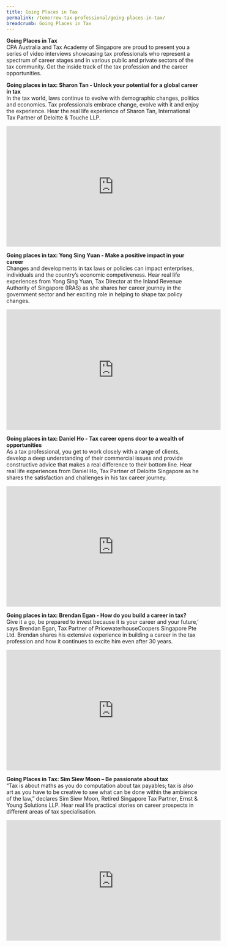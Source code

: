 ```yaml
---
title: Going Places in Tax
permalink: /tomorrow-tax-professional/going-places-in-tax/
breadcrumb: Going Places in Tax
---
```

**Going Places in Tax**<br>
CPA Australia and Tax Academy of Singapore are proud to present you a series of video interviews showcasing tax professionals who represent a spectrum of career stages and in various public and private sectors of the tax community. Get the inside track of the tax profession and the career opportunities.

**Going places in tax: Sharon Tan - Unlock your potential for a global career in tax**<br>
In the tax world, laws continue to evolve with demographic changes, politics and economics. Tax professionals embrace change, evolve with it and enjoy the experience. Hear the real life experience of Sharon Tan, International Tax Partner of Deloitte & Touche LLP.

<div class="bp-youtube">
      <iframe width="560" height="315" src="https://www.youtube.com/embed/QpO_yCXvtR8" frameborder="0" allow="accelerometer; autoplay; encrypted-media; gyroscope; picture-in-picture" allowfullscreen></iframe>
      </div>

**Going places in tax: Yong Sing Yuan - Make a positive impact in your career**<br>
Changes and developments in tax laws or policies can impact enterprises, individuals and the country’s economic competiveness. Hear real life experiences from Yong Sing Yuan, Tax Director at the Inland Revenue Authority of Singapore (IRAS) as she shares her career journey in the government sector and her exciting role in helping to shape tax policy changes.

<div class="bp-youtube">
      <iframe width="560" height="315" src="https://www.youtube.com/embed/9gzxBNC3U8M" frameborder="0" allow="accelerometer; autoplay; encrypted-media; gyroscope; picture-in-picture" allowfullscreen></iframe>
      </div>

**Going places in tax: Daniel Ho - Tax career opens door to a wealth of opportunities**<br>
As a tax professional, you get to work closely with a range of clients, develop a deep understanding of their commercial issues and provide constructive advice that makes a real difference to their bottom line. Hear real life experiences from Daniel Ho, Tax Partner of Deloitte Singapore as he shares the satisfaction and challenges in his tax career journey.

<div class="bp-youtube">
      <iframe width="560" height="315" src="https://www.youtube.com/embed/QSfY13ArG1g" frameborder="0" allow="accelerometer; autoplay; encrypted-media; gyroscope; picture-in-picture" allowfullscreen></iframe>
      </div>

**Going places in tax: Brendan Egan - How do you build a career in tax?**<br>
Give it a go, be prepared to invest because it is your career and your future,’ says Brendan Egan, Tax Partner of PricewaterhouseCoopers Singapore Pte Ltd. Brendan shares his extensive experience in building a career in the tax profession and how it continues to excite him even after 30 years.

<div class="bp-youtube">
      <iframe width="560" height="315" src="https://www.youtube.com/embed/NeoiQmAx9LE" frameborder="0" allow="accelerometer; autoplay; encrypted-media; gyroscope; picture-in-picture" allowfullscreen></iframe>
      </div>

**Going Places in Tax: Sim Siew Moon – Be passionate about tax**<br>
“Tax is about maths as you do computation about tax payables; tax is also art as you have to be creative to see what can be done within the ambience of the law,” declares Sim Siew Moon, Retired Singapore Tax Partner, Ernst & Young Solutions LLP. Hear real life practical stories on career prospects in different areas of tax specialisation.

<div class="bp-youtube">
            <iframe width="560" height="315" src="https://www.youtube.com/embed/9o5CsFuKUzE" frameborder="0" allow="accelerometer; autoplay; encrypted-media; gyroscope; picture-in-picture" allowfullscreen></iframe>
      </div>